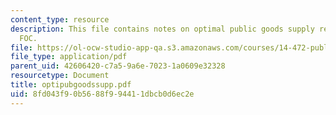 ```yaml
---
content_type: resource
description: This file contains notes on optimal public goods supply regarding Samuelson
  FOC.
file: https://ol-ocw-studio-app-qa.s3.amazonaws.com/courses/14-472-public-economics-ii-spring-2004/8fd043f90b5688f994411dbcb0d6ec2e_optipubgoodssupp.pdf
file_type: application/pdf
parent_uid: 42606420-c7a5-9a6e-7023-1a0609e32328
resourcetype: Document
title: optipubgoodssupp.pdf
uid: 8fd043f9-0b56-88f9-9441-1dbcb0d6ec2e
---
```

